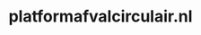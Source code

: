 ---
layout: post
title:  "platformafvalcirculair.nl"
internal_url:  "/dutchgov/platformafvalcirculair.nl.html"
subdomains_count: 2
all_subdomains_count: 2
urls_count: 2
ssl_rank: 0
http_rank: 80
url_link: /data/platformafvalcirculair.nl/urls.txt
all_subdomains_link: /data/platformafvalcirculair.nl/all_subdomains.txt
subdomains_link: /data/platformafvalcirculair.nl/subdomains.txt
categories: dutchgov
---